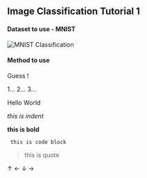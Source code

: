 ## Image Classification Tutorial 1

#### Dataset to use - MNIST
![MNIST Classification](https://miro.medium.com/max/2200/1*XdCMCaHPt-pqtEibUfAnNw.png)

#### Method to use

Guess !

1...
2...
3...

Hello World

_this is indent_

**this is bold**

```
 this is code block     
```

> this is quote

&uparrow; &leftarrow; &downarrow; &rightarrow;
